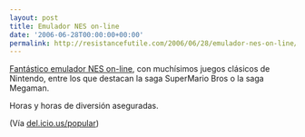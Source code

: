 ```yaml
---
layout: post
title: Emulador NES on-line
date: '2006-06-28T00:00:00+00:00'
permalink: http://resistancefutile.com/2006/06/28/emulador-nes-on-line/
---
```

<img style="float:right; margin:0 0 10px 10px;" src="http://photos1.blogger.com/blogger/6639/1972/320/images.16.jpg" border="0" alt="" /><a href="http://andre.facadecomputer.com/nes/">Fantástico emulador NES on-line</a>, con muchísimos juegos clásicos de Nintendo, entre los que destacan la saga SuperMario Bros o la saga Megaman.

Horas y horas de diversión aseguradas.

(Vía <a href="http://del.icio.us/popular">del.icio.us/popular</a>)
